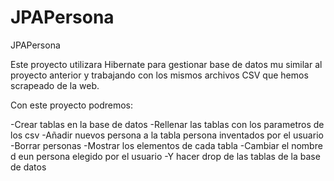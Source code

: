 # JPAPersona
JPAPersona

Este proyecto utilizara Hibernate para gestionar base de datos mu similar al proyecto anterior y trabajando con los mismos archivos CSV que hemos scrapeado de la web.

Con este proyecto podremos:

-Crear tablas en la base de datos 
-Rellenar las tablas con los parametros de los csv
-Añadir nuevos persona a la tabla persona inventados por el usuario
-Borrar personas 
-Mostrar los elementos de cada tabla
-Cambiar el nombre d eun persona elegido por el usuario
-Y hacer drop de las tablas de la base de datos

